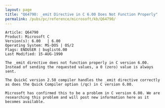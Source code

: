 ```yaml
---
layout: page
title: "Q64790: _emit Directive in C 6.00 Does Not Function Properly"
permalink: /pubs/pc/reference/microsoft/kb/Q64790/
---
```


	Article: Q64790
	Product: Microsoft C
	Version(s): 6.00   | 6.00
	Operating System: MS-DOS | OS/2
	Flags: ENDUSER | buglist6.00
	Last Modified: 15-AUG-1990
	
	The _emit directive does not function properly in C version 6.00.
	Instead of sending the requested values, a 0 (zero) value is always
	sent.
	
	The QuickC version 2.50 compiler handles the _emit directive correctly
	as does the Quick Compiler option (/qc) in C version 6.00.
	
	Microsoft has confirmed this to be a problem in C version 6.00. We are
	researching this problem and will post new information here as it
	becomes available.
